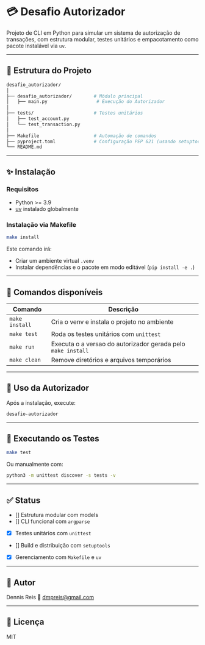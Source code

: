 # 💳 Desafio Autorizador

Projeto de CLI em Python para simular um sistema de autorização de transações, com estrutura modular, testes unitários e empacotamento como pacote instalável via `uv`.

---

## 📁 Estrutura do Projeto

```bash
desafio_autorizador/
│
├── desafio_autorizador/        # Módulo principal
│   ├── main.py                  # Execução do Autorizador
│
├── tests/                      # Testes unitários
│   ├── test_account.py
│   └── test_transaction.py
│
├── Makefile                    # Automação de comandos
├── pyproject.toml              # Configuração PEP 621 (usando setuptools)
└── README.md
```

---

## ✨ Instalação

### Requisitos

- Python >= 3.9
- [uv](https://github.com/astral-sh/uv) instalado globalmente

### Instalação via Makefile

```bash
make install
```

Este comando irá:

- Criar um ambiente virtual `.venv`
- Instalar dependências e o pacote em modo editável (`pip install -e .`)

---

## 🧰 Comandos disponíveis

| Comando           | Descrição                                              |
|-------------------|--------------------------------------------------------|
| `make install`    | Cria o venv e instala o projeto no ambiente            |
| `make test`       | Roda os testes unitários com `unittest`               |
| `make run`        | Executa o a versao do autorizador gerada pelo `make install`  |
| `make clean`      | Remove diretórios e arquivos temporários              |

---

## 🔧 Uso da Autorizador

Após a instalação, execute:

```bash
desafio-autorizador
```

---

## 🥪 Executando os Testes

```bash
make test
```

Ou manualmente com:

```bash
python3 -m unittest discover -s tests -v
```

---

## ✅ Status

- [] Estrutura modular com models
- [] CLI funcional com `argparse`
- [x] Testes unitários com `unittest`
- [] Build e distribuição com `setuptools`
- [x] Gerenciamento com `Makefile` e `uv`

---

## 👤 Autor

Dennis Reis
📧 [dmpreis@gmail.com](mailto:dmpreis@gmail.com)

---

## 📄 Licença

MIT
